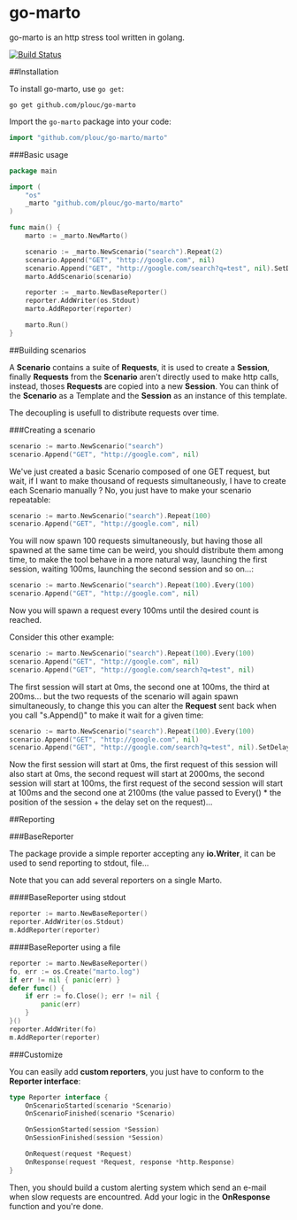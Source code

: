 go-marto
========

go-marto is an http stress tool written in golang.

[![Build Status](https://travis-ci.org/plouc/go-marto.png?branch=master)](https://travis-ci.org/plouc/go-marto)

##Installation

To install go-marto, use `go get`:

    go get github.com/plouc/go-marto

Import the `go-marto` package into your code:

```go
import "github.com/plouc/go-marto/marto"
```

###Basic usage

````go
package main

import (
    "os"
    _marto "github.com/plouc/go-marto/marto"
)

func main() {
    marto := _marto.NewMarto()

    scenario := _marto.NewScenario("search").Repeat(2)
    scenario.Append("GET", "http://google.com", nil)
    scenario.Append("GET", "http://google.com/search?q=test", nil).SetDelay(2000)
    marto.AddScenario(scenario)

    reporter := _marto.NewBaseReporter()
    reporter.AddWriter(os.Stdout)
    marto.AddReporter(reporter)

    marto.Run()
}
````

##Building scenarios

A **Scenario** contains a suite of **Requests**, it is used to create a **Session**, finally **Requests** from the **Scenario** aren't directly used to make http calls, instead, thoses **Requests** are copied into a new **Session**. You can think of the **Scenario** as a Template and the **Session** as an instance of this template.

The decoupling is usefull to distribute requests over time.

###Creating a scenario

````go
scenario := marto.NewScenario("search")
scenario.Append("GET", "http://google.com", nil)
````

We've just created a basic Scenario composed of one GET request, but wait, if I want to make thousand of requests simultaneously, I have to create each Scenario manually ? No, you just have to make your scenario repeatable:

````go
scenario := marto.NewScenario("search").Repeat(100)
scenario.Append("GET", "http://google.com", nil)
````

You will now spawn 100 requests simultaneously, but having those all spawned at the same time can be weird, you should distribute them among time, to make the tool behave in a more natural way, launching the first session, waiting 100ms, launching the second session and so on…:

````go
scenario := marto.NewScenario("search").Repeat(100).Every(100)
scenario.Append("GET", "http://google.com", nil)
````

Now you will spawn a request every 100ms until the desired count is reached.

Consider this other example:

````go
scenario := marto.NewScenario("search").Repeat(100).Every(100)
scenario.Append("GET", "http://google.com", nil)
scenario.Append("GET", "http://google.com/search?q=test", nil)
````

The first session will start at 0ms, the second one at 100ms, the third at 200ms… but the two requests of the scenario will again spawn simultaneously, to change this you can alter the **Request** sent back when you call "s.Append()" to make it wait for a given time:

````go
scenario := marto.NewScenario("search").Repeat(100).Every(100)
scenario.Append("GET", "http://google.com", nil)
scenario.Append("GET", "http://google.com/search?q=test", nil).SetDelay(2000)
````

Now the first session will start at 0ms, the first request of this session will also start at 0ms, the second request will start at 2000ms, the second session will start at 100ms, the first request of the second session will start at 100ms and the second one at 2100ms (the value passed to Every() * the position of the session + the delay set on the request)…

##Reporting

###BaseReporter

The package provide a simple reporter accepting any **io.Writer**, it can be used to send reporting to stdout, file…

Note that you can add several reporters on a single Marto.

####BaseReporter using stdout

````go
reporter := marto.NewBaseReporter()
reporter.AddWriter(os.Stdout)
m.AddReporter(reporter)
````

####BaseReporter using a file 

````go
reporter := marto.NewBaseReporter()
fo, err := os.Create("marto.log")
if err != nil { panic(err) }
defer func() {
    if err := fo.Close(); err != nil {
        panic(err)
    }
}()
reporter.AddWriter(fo)
m.AddReporter(reporter)
````

###Customize

You can easily add **custom reporters**, you just have to conform to the **Reporter interface**:

````go
type Reporter interface {
	OnScenarioStarted(scenario *Scenario)
	OnScenarioFinished(scenario *Scenario)

	OnSessionStarted(session *Session)
	OnSessionFinished(session *Session)

	OnRequest(request *Request)
	OnResponse(request *Request, response *http.Response)
}
````

Then, you should build a custom alerting system which send an e-mail when slow requests are encountred.
Add your logic in the **OnResponse** function and you're done.
